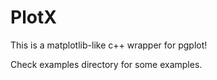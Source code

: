 # PlotX
This is a matplotlib-like c++ wrapper for pgplot!

Check examples directory for some examples.
